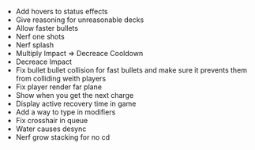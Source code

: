 * Add hovers to status effects
* Give reasoning for unreasonable decks
* Allow faster bullets
* Nerf one shots
* Nerf splash
* Multiply Impact => Decreace Cooldown
* Decreace Impact
* Fix bullet bullet collision for fast bullets and make sure it prevents them from colliding weith players
* Fix player render far plane
* Show when you get the next charge
* Display active recovery time in game
* Add a way to type in modifiers
* Fix crosshair in queue
* Water causes desync
* Nerf grow stacking for no cd
